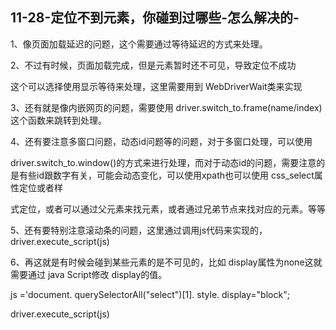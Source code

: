 ## 11-28-定位不到元素，你碰到过哪些-怎么解决的-

1、像页面加载延迟的问题，这个需要通过等待延迟的方式来处理。

2、不过有时候，页面加载完成，但是元素暂时还不可见，导致定位不成功

这个可以选择使用显示等待来处理，这里需要用到 WebDriverWait类来实现

3、还有就是像内嵌网页的问题，需要使用 driver.switch_to.frame(name/index)这个函数来跳转到处理。

4、还有要注意多窗口问题，动态id问题等的问题，对于多窗口处理，可以使用

driver.switch_to.window()的方式来进行处理，而对于动态id的问题，需要注意的是有些id跟数字有关，可能会动态变化，可以使用xpath也可以使用 css_select属性定位或者样

式定位，或者可以通过父元素来找元素，或者通过兄弟节点来找对应的元素。等等

5、还有要特别注意滚动条的问题，这里通过调用js代码来实现的，driver.execute_script(js)

6、再这就是有时候会碰到某些元素的是不可见的，比如 display属性为none这就需要通过 java Script修改 display的值。

js ='document. querySelectorAll("select")[1]. style. display="block";

driver.execute_script(js)
